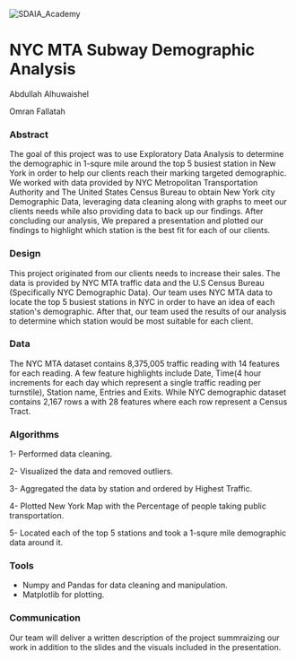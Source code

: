 ![SDAIA_Academy](https://user-images.githubusercontent.com/20911835/136685524-fda5c7dd-6f97-480b-bb69-4ae1ad02c460.jpeg)

# NYC MTA Subway Demographic Analysis

Abdullah Alhuwaishel

Omran Fallatah

### Abstract

The goal of this project was to use Exploratory Data Analysis to determine the demographic in 1-squre mile around the top 5 busiest station in New York in order to help our clients reach their marking targeted demographic. We worked with data provided by NYC Metropolitan Transportation Authority and The United States Census Bureau to obtain New York city Demographic Data, leveraging data cleaning along with graphs to meet our clients needs while also providing data to back up our findings. After concluding our analysis, We prepared a presentation and plotted our findings to highlight which station is the best fit for each of our clients.


### Design

This project originated from our clients needs to increase their sales. The data is provided by NYC MTA traffic data and the U.S Census Bureau (Specifically NYC Demographic Data). Our team uses NYC MTA data to locate the top 5 busiest stations in NYC in order to have an idea of each station's demographic. After that, our team used the results of our analysis to determine which station would be most suitable for each client.

### Data

The NYC MTA dataset contains 8,375,005 traffic reading with 14 features for each reading. A few feature highlights include Date, Time(4 hour increments for each day which represent a single traffic reading per turnstile), Station name, Entries and Exits. While NYC demographic dataset contains 2,167 rows a with 28 features where each row represent a Census Tract.

### Algorithms

1- Performed data cleaning.

2- Visualized the data and removed outliers.

3- Aggregated the data by station and ordered by Highest Traffic.

4- Plotted New York Map with the Percentage of people taking public transportation.

5- Located each of the top 5 stations and took a 1-squre mile demographic data around it.

### Tools

- Numpy and Pandas for data cleaning and manipulation.
- Matplotlib for plotting.

### Communication

Our team will deliver a written description of the project summraizing our work in addition to the slides and the visuals included in the presentation.
